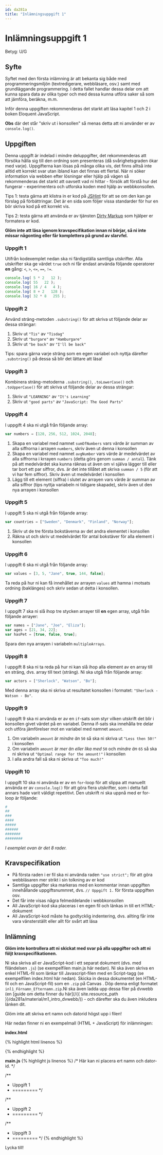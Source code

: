 ```yaml
---
id: da281a
title: "Inlämningsuppgift 1"
---
```


# Inlämningsuppgift 1

Betyg: U/G

## Syfte

Syftet med den första inlämning är att bekanta sig både med programmeringsmiljön (textredigerare, webbläsare, osv.) samt med grundläggande programmering. I detta fallet handlar dessa delar om att kunna spara data av olika typer och med dessa kunna utföra saker så som att jämföra, beräkna, m.m.

Inför denna uppgiften rekommenderas det starkt att läsa kapitel 1 och 2 i boken Eloquent JavaScript.

**Obs** där det står "skriv ut i konsollen" så menas detta att ni använder er av `console.log()`.

## Uppgiften

Denna uppgift är indelad i mindre deluppgifter, det rekommenderas att försöka hålla sig till den ordning som presenteras (då svårighetsgraden ökar med varje). Uppgifterna kan lösas på många olika vis, det finns alltså inte alltid ett korrekt svar utan ibland kan det finnas ett flertal. När ni söker information via webben efter lösningar eller hjälp på vägen så rekommenderas det starkt att oavsett vad ni hittar - försök att förstå hur det fungerar - experimentera och utforska koden med hjälp av webbkonsollen.

Tips 1: testa gärna att klistra in er kod på [JSHint](http://jshint.com/) för att se om den kan ge förslag på förbättringar. Det är en sida som följer vissa standarder för hur en bör skriva kod på ett korrekt vis.

Tips 2: testa gärna att använda er av tjänsten [Dirty Markup](https://www.dirtymarkup.com/) som hjälper er formatera er kod.

**Glöm inte att läsa igenom kravspecifikation innan ni börjar, så ni inte missar någonting eller får komplettera på grund av slarvfel.** 

### Uppgift 1

Utifrån kodexemplet nedan ska ni färdigställa samtliga utskrifter. Alla utskrifter ska ge värdet `true` och ni får endast använda följande operatorer **en** gång: `<`, `>`, `<=`, `==`, `!=`.

``` js
console.log( 5 * 2   12 );
console.log( 55   22 );
console.log( 16 / 4   4 );
console.log( 8 + 2   128 );
console.log( 32 * 8   255 );
```

### Uppgift 2

Använd sträng-metoden `.substring()` för att skriva ut följande delar av dessa strängar:

1. Skriv ut `"Tis"` av `"Tisdag"`
2. Skriv ut `"burgare"` av `"Hamburgare"`
3. Skriv ut `"be back"` av `"I'll be back"` 

Tips: spara gärna varje sträng som en egen variabel och nyttja därefter `.substring()` på dessa så blir det lättare att läsa!

### Uppgift 3

Kombinera sträng-metoderna `.substring()`, `.toLowerCase()` och `.toUpperCase()` för att skriva ut följande delar av dessa strängar:

1. Skriv ut `"LEARNING"` av `"It's Learning"`
2. Skriv ut `"good parts"` av `"JavaScript: The Good Parts"`

### Uppgift 4

I uppgift 4 ska ni utgå från följande array:

``` js
var numbers = [128, 256, 512, 1024, 2048];
```

1. Skapa en variabel med namnet `sumOfNumbers` vars värde är summan av alla siffrorna i arrayen `numbers`, skriv även ut denna i konsollen
2. Skapa en variabel med namnet `avgNumber` vars värde är medelvärdet av alla siffrorna i krrayen `numbers` (detta görs genom `summan / antal`). Tänk på att medelvärdet ska kunna räknas ut även om vi själva lägger till eller tar bort ett par siffror, dvs. är det inte tillåtet att skriva `summan / 5` (för att vi har fem siffror). Skriv även ut medelvärdet i konsollen
3. Lägg till ett element (siffra) i slutet av arrayen vars värde är summan av alla siffror (tips nyttja variabeln ni tidigare skapade), skriv även ut den nya arrayen i konsollen

### Uppgift 5

I uppgift 5 ska ni utgå från följande array:

``` js
var countries = ["Sweden", "Denmark", "Finland", "Norway"];
```

1. Skriv ut de tre första bokstäverna av det andra elementet i konsollen
2. Räkna ut och skriv ut medelvärdet för antal bokstäver för alla element i konsollen

### Uppgift 6

I uppgift 6 ska ni utgå från följande array: 

``` js
var values = [3, 5, "Jane", true, 144, false];
```

Ta reda på hur ni kan få innehållet av arrayen `values` att hamna i motsats ordning (baklänges) och skriv sedan ut detta i konsollen.

### Uppgift 7

I uppgift 7 ska ni slå ihop tre stycken arrayer till **en** egen array, utgå från följande arrayer:

``` js
var names = ["Jane", "Joe", "Eliza"];
var ages = [21, 34, 22];
var hasPet = [true, false, true];
```

Spara den nya arrayen i variabeln `multipleArrays`.

### Uppgift 8

I uppgift 8 ska ni ta reda på hur ni kan slå ihop alla element av en array till en sträng, dvs. array till text (sträng). Ni ska utgå från följande array: 

``` js
var actors = ["Sherlock", "Watson", "Bo"];
```

Med denna array ska ni skriva ut resultatet konsollen i formatet: `"Sherlock - Watson - Bo"`.

### Uppgift 9

I uppgift 9 ska ni använda er av en `if`-sats som styr vilken utskrift det blir i konsollen givet värdet på en variabel. Denna if-sats ska innehålla tre delar och utföra jämförelser mot en variabel med namnet `amount`.

1. Om variabeln `amount` är *mindre än* `50` så ska ni skriva ut `"Less then 50!"` i konsollen
2. Om variabeln `amount` är *mer än eller lika med* `50` och *mindre än* `65` så ska ni skriva ut `"Optimal range for the amount!"` i konsollen
3. I alla andra fall så ska ni skriva ut `"Too much!"`

### Uppgift 10

I uppgift 10 ska ni använda er av en `for`-loop för att slippa att manuellt använda er av `console.log()` för att göra flera utskrifter, som i detta fall annars hade varit väldigt repetitivt. Den utskrift ni ska uppnå med er for-loop är följande:

``` bash
#
##
###
####
#####
######
#######
########
```

*I exemplet ovan är det 8 rader.*

## Kravspecifikation

* På första raden i er fil ska ni använda raden `"use strict";` för att göra webbläsaren mer strikt i sin tolkning av er kod
* Samtliga uppgifter ska markeras med en kommentar innan uppgiften innehållande uppgiftsnummret, dvs. `// Uppgift 1.` för första uppgiften osv.
* Det får inte visas några felmeddelande i webbkonsollen
* All JavaScript-kod ska placeras i en egen fil och länkas in till ert HTML-dokument
* All JavaScript-kod måste ha godtycklig indentering, dvs. allting får inte vara vänsterställt eller allt för svårt att läsa

## Inlämning

**Glöm inte kontrollera att ni skickat med svar på alla uppgifter och att ni följt kravspecifikationen.**

Ni ska skriva all er JavaScript-kod i ett separat dokument (dvs. med filändelsen `.js`) (se exempelfilen main.js här nedan). Ni ska även skriva en enkel HTML-fil som länkar till Javascript-filen med en Script-tagg (se exempelfilen index.html här nedan). Skicka in dessa dokumentet (en HTML-fil och en JavaScript-fil) som en `.zip` på Canvas . Döp denna enligt formatet `inl1_Förnamn_Efternamn.zip`.Ni ska även ladda upp dessa filer på dvwebb (en [guide om detta finner du här](/{{ site.resource_path }}/da281a/material/m1_intro_dvwebb/)) - och därefter ska du även inkludera länken dit.

Glöm inte att skriva ert namn och datorid högst upp i filen!

Här nedan finner ni en exempelmall (HTML + JavaScript) för inlämningen:

**index.html**

{% highlight html linenos %}
<!doctype html>
<html>
    <head>
        <title>Inlämningsuppgift 1</title>
        <meta charset="utf-8">
    </head>
    <body>
        <script src="main.js"></script>
    </body>
</html>
{% endhighlight %}

**main.js**
{% highlight js linenos %}
/* Här kan ni placera ert namn och dator-id. */

/**
 * Uppgift 1
 * =========
 */

/**
 * Uppgift 2
 * =========
 */

/**
 * Uppgift 3
 * =========
 */
{% endhighlight %}



Lycka till!

